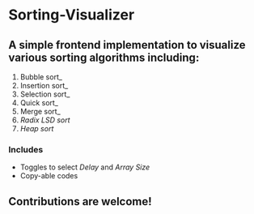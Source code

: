 # Sorting-Visualizer

## A simple frontend implementation to visualize various sorting algorithms including:
1. Bubble sort_<br>
2. Insertion sort_<br>
3. Selection sort_<br>
4. Quick sort_<br>
5. Merge sort_<br>
6. _Radix LSD sort_<br>
7. _Heap sort_<br>

### Includes
 + Toggles to select _Delay_ and _Array Size_
 + Copy-able codes

## Contributions are welcome!
